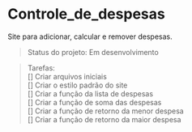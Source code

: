 # Controle_de_despesas

Site para adicionar, calcular e remover despesas. 

>Status do projeto: Em desenvolvimento

>Tarefas:<br>
[] Criar arquivos iniciais <br>
[] Criar o estilo padrão do site <br>
[] Criar a função da lista de despesas <br>
[] Criar a função de soma das despesas <br>
[] Criar a função de retorno da menor despesa <br>
[] Criar a função de retorno da maior despesa <br>
